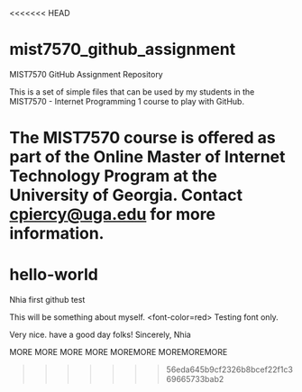 <<<<<<< HEAD
# mist7570_github_assignment
MIST7570 GitHub Assignment Repository

This is a set of simple files that can be used by my students in the MIST7570 - Internet Programming 1 course to play with GitHub.

The MIST7570 course is offered as part of the Online Master of Internet Technology Program at the University of Georgia.
Contact cpiercy@uga.edu for more information.
=======
# hello-world
Nhia first github test

This will be something about myself.
<font-color=red> Testing font only.</font>

Very nice. have a good day folks!
Sincerely,
Nhia

MORE MORE MORE
MORE 
MOREMORE
MOREMOREMORE
>>>>>>> 56eda645b9cf2326b8bcef22f1c369665733bab2

